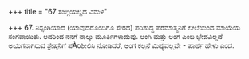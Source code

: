 +++
title = "67 ಸಙ್ಗಿಯಲ್ಲದ ವಿಮಳ"

+++
67. ನಿಸ್ಸಂಗಿಯಾದ (ಯಾವುದರೊಂದಿಗೂ ಸೇರದ) ಪರಿಶುದ್ಧ ಪರಮಾತ್ಮನಿಗೆ ಲೀಲೆಯಿಂದ ಮಾಯೆಯ ಸಂಗವಾಯಿತು. ಅದರಿಂದ ನನಗೆ ನಾಲ್ಕು ಮೂರ್ತಿಗಳಾದುವು. ಅಂಗಿ ಮತ್ತು ಅಂಗ ಎಂಬ ಭೇದವಿಲ್ಲದೆ ಅಭಂಗನಾಗಿರುವ  ಶ್ರೇಷ್ಠನಿಗೆ ಪÀರಿಶೀಲಿಸಿ ನೋಡಿದರೆ,  ಅಂಗ ಕಲ್ಪನೆ ಮಿಥ್ಯವಲ್ಲವೇ - ಪಾರ್ಥ ಹೇಳು ಎಂದ.